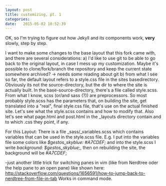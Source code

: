 ```yaml
---
layout: post
title: customizing, pt. 1
categories:
date:   2015-05-02 10:52:39
---
```


OK, so I'm trying to figure out how Jekyll and its components work, **very** slowly, step by step.

I want to make some changes to the base layout that this fork came with, and there are several considerations:
a) I'd like to use git to be able to go back to the original layout, in case I mess up my customization. Maybe it's possible to clone/fork/branch the repository and keep the current state somewhere archived? -> needs some reading about git
b) from what I see so far, the default layout refers to a style.css file in the sites basedirectory. Obviously its not the source-directory, but the dir to where the site is actually built. In the base-source-directory, there's a file called style.scss. From what I know, scss (or/and sass (?)) are preprocessors.
So most probably style.scss has the parameters that, on building the site, get translated into a "real", final style.css file, that's use on the actual finished site. Let's see what the style.scss contains and how to modify that.
Also let's see what page.html and post.html in the _layouts directory contain and to which .css they point, if any. 

For this Layout:
There is a file _sass/_variables.scss which contains variables that can be used in the style.scss file. E.g. I put into the variables file some colors like *$gestos_skyblue: #A7CDEF;* and into the style.scss I write *background: $gestos_skyblue;*, then on rebuilding the site, the background will be *#A7CDEF*;



-just another little trick for switching panes in vim (like from Nerdtree oder the help pane to an open pane) like shown here: http://stackoverflow.com/questions/1656591/how-to-jump-back-to-nerdtree-from-file-in-tab 
Works in command mode.
